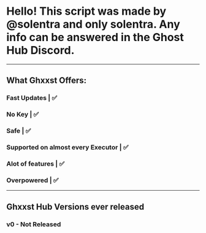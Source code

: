 # Hello! This script was made by @solentra and only solentra. Any info can be answered in the Ghost Hub Discord.
-------------------------------------------------------------------------------------------------------------------------
## What Ghxxst Offers:
### Fast Updates | ✅
### No Key | ✅
### Safe | ✅
### Supported on almost every Executor | ✅
### Alot of features | ✅
### Overpowered | ✅
-----------------------------------------------------------------------------------------------------------------------------
## Ghxxst Hub Versions ever released

### v0 - Not Released
